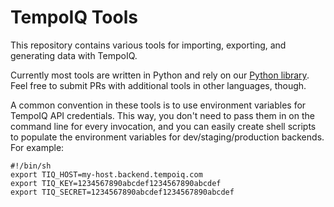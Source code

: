 # TempoIQ Tools

This repository contains various tools for importing, exporting, and 
generating data with TempoIQ. 

Currently most tools are written in Python and rely on our 
[Python library](https://github.com/TempoIQ/tempoiq-python).
Feel free to submit PRs with additional tools in other languages, though.

A common convention in these tools is to use environment variables for
TempoIQ API credentials. This way, you don't need to pass them in on the 
command line for every invocation, and you can easily create shell scripts
to populate the environment variables for dev/staging/production backends.
For example:

```
#!/bin/sh
export TIQ_HOST=my-host.backend.tempoiq.com
export TIQ_KEY=1234567890abcdef1234567890abcdef
export TIQ_SECRET=1234567890abcdef1234567890abcdef
```